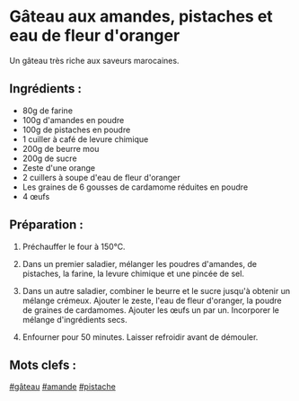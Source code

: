 Gâteau aux amandes, pistaches et eau de fleur d'oranger
========================================================

Un gâteau très riche aux saveurs marocaines.

Ingrédients :
-------------

* 80g de farine
* 100g d'amandes en poudre
* 100g de pistaches en poudre
* 1 cuiller à café de levure chimique
* 200g de beurre mou
* 200g de sucre
* Zeste d'une orange
* 2 cuillers à soupe d'eau de fleur d'oranger
* Les graines de 6 gousses de cardamome réduites en poudre
* 4 œufs

Préparation :
-------------

1. Préchauffer le four à 150°C.

2. Dans un premier saladier, mélanger les poudres d'amandes, de pistaches,
   la farine, la levure chimique et une pincée de sel.

3. Dans un autre saladier, combiner le beurre et le sucre jusqu'à obtenir un
   mélange crémeux. Ajouter le zeste, l'eau de fleur d'oranger, la poudre
   de graines de cardamomes. Ajouter les œufs un par un. Incorporer le
   mélange d'ingrédients secs.

4. Enfourner pour 50 minutes. Laisser refroidir avant de démouler.

Mots clefs :
------------

[#gâteau](index.gâteau.html)
[#amande](index.amande.html)
[#pistache](index.pistache.html)
